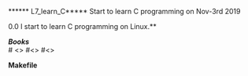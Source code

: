 ****** L7_learn_C*****
Start to learn C programming  on Nov-3rd 2019

0.0 I start to learn C programming on Linux.**

***Books***  
     # <<Learn C the hard way>>
      #<<The C programming language>>
      #<<Computer Systems A Programmers Perspective>>
  
**Makefile**
     
     
     
